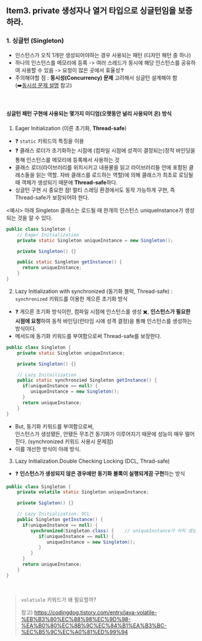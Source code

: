 ## Item3. private 생성자나 열거 타입으로 싱글턴임을 보증하라.

### 1. 싱글턴 (Singleton)
- 인스턴스가 오직 1개만 생성되어야하는 경우 사용되는 패턴 (디자인 패턴 중 하나)
- 하나의 인스턴스를 메모리에 등록 -> 여러 스레드가 동시에 해당 인스턴스를 공유하여 사용할 수 있음 -> 요청이 많은 곳에서 효율성↑
- 주의해야할 점 : **동시성(Concurrency) 문제** 고려해서 싱글턴 설계해야 함<br>
  (➡️[동시성 문제 설명](https://github.com/BananMoon/Java-Study/blob/main/Effective%20Java_book/Item3_%EB%8F%99%EC%8B%9C%EC%84%B1%EB%AC%B8%EC%A0%9C.md) 참고)

<br>

#### 싱글턴 패턴 구현에 사용되는 몇가지 이디엄(오랫동안 널리 사용되어 온) 방식
1. Eager Initialization (이른 초기화, **Thread-safe**)
- ❓ `static` 키워드의 특징을 이용
- ❓ 클래스 로더가 초기화하는 시점에 (컴파일 시점에 성격이 결정되는)정적 바인딩을 통해 인스턴스를 메모리에 등록해서 사용하는 것
- 클래스 로더(라이브러리를 위치시키고 내용물을 읽고 라이브러리들 안에 포함된 클래스들을 읽는 역할. 자바 클래스를 로드하는 역할)에 의해 클래스가 최초로 로딩될 때 객체가 생성되기 때문에 **Thread-safe**하다.
- 싱글턴 구현 시 중요한 점! 멀티 스레딩 환경에서도 동작 가능하게 구현, 즉 Thread-safe가 보장되어야 한다.<br>

<예시> 아래 Singleton 클래스는 로드될 때 한개의 인스턴스 uniqueInstance가 생성되는 것을 알 수 있다.
```java
public class Singleton {
    // Eager Initialization
    private static Singleton uniqueInstance = new Singleton();

    private Singleton() {}

    public static Singleton getInstance() {
      return uniqueInstance; 
    } 
}
```

2. Lazy Initialization with synchronized (동기화 블럭, Thread-safe) : `synchronized` 키워드를 이용한 게으른 초기화 방식
- ❓ 게으른 초기화 방식이란, 컴파일 시점에 인스턴스를 생성 ✖️, **인스턴스가 필요한 시점에 요청**하여 동적 바인딩(런타임 시에 성격 결정)을 통해 인스턴스를 생성하는 방식이다.
- 메서드에 동기화 키워드를 부여함으로써 Thread-safe를 보장한다.
```java
public class Singleton {
    private static Singleton uniqueInstance;

    private Singleton() {}

    // Lazy Initailization
    public static synchronzied Singleton getInstance() {
      if(uniqueInstance == null) {
         uniqueInstance = new Singleton();
      }
      return uniqueInstance;
    }
}
```
- But, 동기화 키워드를 부여함으로써, <br>
  인스턴스가 생성됐든, 안됐든 무조건 동기화가 이루어지기 때문에 성능이 매우 떨어진다. (synchronized 키워드 사용시 문제점)
- 이를 개선한 방식이 아래 방식.

3. Lazy Initialization.Double Checking Locking (DCL, Thrad-safe)
- ❓ **인스턴스가 생성되지 않은 경우에만 동기화 블록이 실행되게끔 구현**하는 방식
```java
public class Singleton {
    private volatile static Singleton uniqueInstance;

    private Sigleton() {}

    // Lazy Initialization. DCL
    public Singleton getInstance() {
      if(uniqueInstance == null) {
         synchronized(Singleton.class) {    // uniqueInstance가 아직 생성되지 않은 경우에만, 동시성 블록을 부여해서 인스턴스 생성!
            if(uniqueInstance == null) {
               uniqueInstance = new Singleton(); 
            }
         }
      }
      return uniqueInstance;
    }
}
```
<br>

> `volatiole` 키워드가 왜 필요할까?<br>
> 
>참고) https://codingdog.tistory.com/entry/java-volatile-%EB%B3%80%EC%88%98%EC%9D%98-%EA%B0%80%EC%8B%9C%EC%84%B1%EA%B3%BC-%EC%B5%9C%EC%A0%81%ED%99%94
